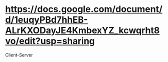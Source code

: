 # https://docs.google.com/document/d/1euqyPBd7hhEB-ALrKXODayJE4KmbexYZ_kcwqrht8vo/edit?usp=sharing













Client-Server
